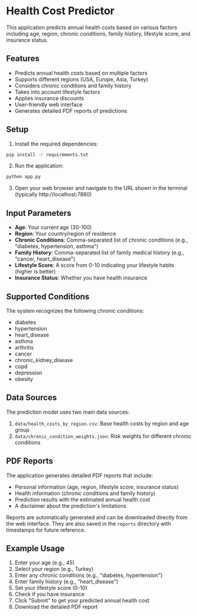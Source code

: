 # Health Cost Predictor

This application predicts annual health costs based on various factors including age, region, chronic conditions, family history, lifestyle score, and insurance status.

## Features

- Predicts annual health costs based on multiple factors
- Supports different regions (USA, Europe, Asia, Turkey)
- Considers chronic conditions and family history
- Takes into account lifestyle factors
- Applies insurance discounts
- User-friendly web interface
- Generates detailed PDF reports of predictions

## Setup

1. Install the required dependencies:
```bash
pip install -r requirements.txt
```

2. Run the application:
```bash
python app.py
```

3. Open your web browser and navigate to the URL shown in the terminal (typically http://localhost:7860)

## Input Parameters

- **Age**: Your current age (30-100)
- **Region**: Your country/region of residence
- **Chronic Conditions**: Comma-separated list of chronic conditions (e.g., "diabetes, hypertension, asthma")
- **Family History**: Comma-separated list of family medical history (e.g., "cancer, heart_disease")
- **Lifestyle Score**: A score from 0-10 indicating your lifestyle habits (higher is better)
- **Insurance Status**: Whether you have health insurance

## Supported Conditions

The system recognizes the following chronic conditions:
- diabetes
- hypertension
- heart_disease
- asthma
- arthritis
- cancer
- chronic_kidney_disease
- copd
- depression
- obesity

## Data Sources

The prediction model uses two main data sources:
1. `data/health_costs_by_region.csv`: Base health costs by region and age group
2. `data/chronic_condition_weights.json`: Risk weights for different chronic conditions

## PDF Reports

The application generates detailed PDF reports that include:
- Personal information (age, region, lifestyle score, insurance status)
- Health information (chronic conditions and family history)
- Prediction results with the estimated annual health cost
- A disclaimer about the prediction's limitations

Reports are automatically generated and can be downloaded directly from the web interface. They are also saved in the `reports` directory with timestamps for future reference.

## Example Usage

1. Enter your age (e.g., 45)
2. Select your region (e.g., Turkey)
3. Enter any chronic conditions (e.g., "diabetes, hypertension")
4. Enter family history (e.g., "heart_disease")
5. Set your lifestyle score (0-10)
6. Check if you have insurance
7. Click "Submit" to get your predicted annual health cost
8. Download the detailed PDF report 